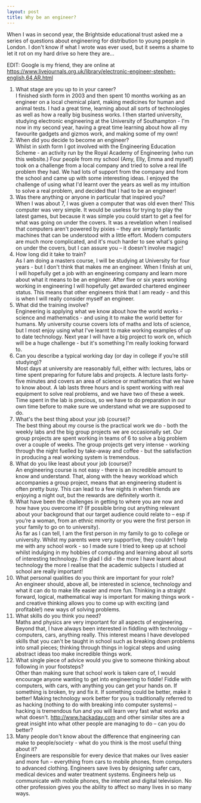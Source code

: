 ```yaml
---
layout: post
title: Why be an engineer?
---
```

<p>When I was in second year, the Brightside educational trust asked me a series of questions about engineering for distribution to young people in London. I don't know if what I wrote was ever used, but it seems a shame to let it rot on my hard drive so here they are...</p><p>EDIT: Google is my friend, they are online at <a href="https://www.livejournals.org.uk/library/electronic-engineer-stephen-english,64,AR.html">https://www.livejournals.org.uk/library/electronic-engineer-stephen-english,64,AR.html</a></p><ol><li>What stage are you up to in your career?<br/>
I finished sixth form in 2003 and then spent 10 months working as an engineer on a local chemical plant, making medicines for human and animal tests. I had a great time, learning about all sorts of technologies as well as how a really big business works. I then started university, studying electronic engineering at the University of Southampton - I'm now in my second year, having a great time learning about how all my favourite gadgets and gizmos work, and making some of my own!</li>
<li>When did you decide to become an engineer?<br/>
Whilst in sixth form I got involved with the Engineering Education Scheme - an activity run by the Royal Academy of Engineering (who run this website.) Four people from my school (Amy, Elly, Emma and myself) took on a challenge from a local company and tried to solve a real life problem they had. We had lots of support from the company and from the school and came up with some interesting ideas. I enjoyed the challenge of using what I'd learnt over the years as well as my intuition to solve a real problem, and decided that I had to be an engineer!</li>
<li>Was there anything or anyone in particular that inspired you?<br/>
When I was about 7, I was given a computer that was old even then! This computer was very simple. It would be useless for trying to play the latest games, but because it was simple you could start to get a feel for what was going on under the covers. It was a revelation when I realised that computers aren't powered by pixies – they are simply fantastic machines that can be understood with a little effort. Modern computers are much more complicated, and it's much harder to see what's going on under the covers, but I can assure you – it doesn't involve magic!</li>
<li>How long did it take to train?<br/>
As I am doing a masters course, I will be studying at University for four years - but I don't think that makes me an engineer. When I finish at uni, I will hopefully get a job with an engineering company and learn more about what it means to be an engineer. After five or six years working working in engineering I will hopefully get awarded chartered engineer status. This means that other engineers think that I am ready - and this is when I will really consider myself an engineer.</li>
<li>What did the training involve?<br/>
Engineering is applying what we know about how the world works - science and mathematics - and using it to make the world better for humans. My university course covers lots of maths and lots of science, but I most enjoy using what I've learnt to make working examples of up to date technology. Next year I will have a big project to work on, which will be a huge challenge - but it's something I'm really looking forward to.</li>
<li>Can you describe a typical working day (or day in college if you’re still studying)?<br/>
Most days at university are reasonably full, either with: lectures, labs or time spent preparing for future labs and projects. A lecture lasts forty-five minutes and covers an area of science or mathematics that we have to know about. A lab lasts three hours and is spent working with real equipment to solve real problems, and we have two of these a week. Time spent in the lab is precious, so we have to do preparation in our own time before to make sure we understand what we are supposed to do.</li>
<li>What's the best thing about your job (course)?<br/>
The best thing about my course is the practical work we do - both the weekly labs and the big group projects we are occasionally set. Our group projects are spent working in teams of 6 to solve a big problem over a couple of weeks. The group projects get very intense - working through the night fuelled by take-away and coffee - but the satisfaction in producing a real working system is tremendous.</li>
<li>What do you like least about your job (course)?<br/>
An engineering course is not easy - there is an incredible amount to know and understand. That, along with the heavy workload which accompanies a group project, means that an engineering student is often pretty busy. This can lead to a few nights in when friends are enjoying a night out, but the rewards are definitely worth it.</li>
<li>What have been the challenges in getting to where you are now and how have you overcome it? (If possible bring out anything relevant about your background that our target audience could relate to – esp if you’re a woman, from an ethnic minority or you were the first person in your family to go on to university).<br/>
As far as I can tell, I am the first person in my family to go to college or university. Whilst my parents were very supportive, they couldn't help me with any school work - so I made sure I tried to keep up at school whilst indulging in my hobbies of computing and learning about all sorts of interesting technology. I'm glad I did - the more I have learnt about technology the more I realise that the academic subjects I studied at school are really important!</li>
<li>What personal qualities do you think are important for your role?<br/>
An engineer should, above all, be interested in science, technology and what it can do to make life easier and more fun. Thinking in a straight forward, logical, mathematical way is important for making things work - and creative thinking allows you to come up with exciting (and profitable!) new ways of solving problems.</li>
<li>What skills do you think you need?<br/>
Maths and physics are very important for all aspects of engineering. Beyond that, I have always been interested in fiddling with technology – computers, cars, anything really. This interest means I have developed skills that you can't be taught in school such as breaking down problems into small pieces; thinking through things in logical steps and using abstract ideas too make incredible things work.</li>
<li>What single piece of advice would you give to someone thinking about following in your footsteps?<br/>
Other than making sure that school work is taken care of, I would encourage anyone wanting to get into engineering to fiddle! Fiddle with computers, with cars, with anything you can get your hands on. If something is broken, try and fix it. If something could be better, make it better! Making technology work better for you is traditionally referred to as hacking (nothing to do with breaking into computer systems) – hacking is tremendous fun and you will learn very fast what works and what doesn't. <a href="http://www.hackaday.com">http://www.hackaday.com</a> and other similar sites are a great insight into what other people are managing to do – can you do better?</li>
<li>Many people don't know about the difference that engineering can make to people/society - what do you think is the most useful thing about it?<br/>
Engineers are responsible for every device that makes our lives easier and more fun – everything from cars to mobile phones, from computers to advanced clothing. Engineers save lives by designing safer cars, medical devices and water treatment systems. Engineers help us communicate with mobile phones, the internet and digital television. No other profession gives you the ability to affect so many lives in so many ways.</li>
</ol><div class="blogger-post-footer"><img width='1' height='1' src='https://blogger.googleusercontent.com/tracker/6550447907550133610-7852092682804586656?l=www.secomputing.co.uk' alt='' /></div>